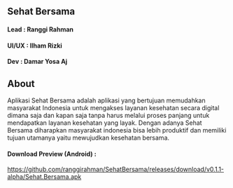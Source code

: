 ## Sehat Bersama
#### Lead  : Ranggi Rahman
#### UI/UX : Ilham Rizki
#### Dev   : Damar Yosa Aj

## About
Aplikasi Sehat Bersama adalah aplikasi yang bertujuan memudahkan masyarakat Indonesia untuk mengakses layanan kesehatan secara digital dimana saja dan kapan saja tanpa harus melalui proses panjang untuk mendapatkan layanan kesehatan yang layak.
Dengan adanya Sehat Bersama diharapkan masyarakat indonesia bisa lebih produktif dan memiliki tujuan utamanya yaitu mewujudkan kesehatan bersama.

#### Download Preview (Android) : 
https://github.com/ranggirahman/SehatBersama/releases/download/v0.1.1-alpha/Sehat.Bersama.apk
